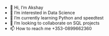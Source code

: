 - 👋 Hi, I’m Akshay
- 👀 I’m interested in Data Science
- 🌱 I’m currently learning Python and speedtest
- 💞️ I’m looking to collaborate on SQL projects
- 📫 How to reach me +353-0899662360

<!---
Jontyabhay/Jontyabhay is a ✨ special ✨ repository because its `README.md` (this file) appears on your GitHub profile.
You can click the Preview link to take a look at your changes.
--->
